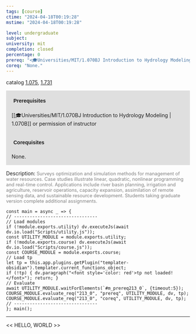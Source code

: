 ```yaml
---
tags: [course]
ctime: "2024-04-18T00:19:28"
mstime: "2024-04-18T00:19:28"

level: undergraduate
subject: 
university: mit
completion: closed
percentage: 0
prereq: "<🎓Universities/MIT/1.070BJ Introduction to Hydrology Modeling> or permission of instructor"
coreq: "None."
---
```


catalog [1.075](http://student.mit.edu/catalog/m1a.html#1.075), [1.731](http://student.mit.edu/catalog/m1c.html#1.731)

<span style="display: block; padding: 15px; background-color: rgb(100, 100, 100, 0.2);"><font id="m_prereq213_0" style="display: block; font-family: Arial, sans-serif; font-weight: bold; padding: 5px">Prerequisites</font><br><span id="prereq213_0">[[🎓Universities/MIT/1.070BJ Introduction to Hydrology Modeling | 1.070B]] or permission of instructor</span></span>
<span style="display: block; padding: 15px; background-color: rgb(100, 100, 100, 0.2);"><font id="m_coreq213_0" style="display: block; font-family: Arial, sans-serif; font-weight: bold; padding: 5px">Corequisites</font><br><span id="coreq213_0">None.</span></span>

<font style="">Description:</font>
<font style="color: grey; font-size: 0.8rem;">Surveys optimization and simulation methods for management of water resources. Case studies illustrate linear, quadratic, nonlinear programming and real-time control. Applications include river basin planning, irrigation and agriculture, reservoir operations, capacity expansion, assimilation of remote sensing data, and sustainable resource development. Students taking graduate version complete additional assignments.</font>

```dataviewjs
const main = async _ => {
// --------------------------------
// Load modules
if (!module.exports.utility) dv.executeJs(await dv.io.load("Scripts/utility.js"));
const UTILITY_MODULE = module.exports.utility;
if (!module.exports.course) dv.executeJs(await dv.io.load("Scripts/course.js"));
const COURSE_MODULE = module.exports.course;
// Load tp
let tp = this.app.plugins.getPlugin("templater-obsidian").templater.current_functions_object;
if (!tp) { dv.paragraph("<font style='color: red'>tp not loaded!</font>"); return; }
// Evaluate
await UTILITY_MODULE.waitForElements(`#m_prereq213_0`, {timeout:5});
COURSE_MODULE.evaluate_req("213_0", "prereq", UTILITY_MODULE, dv, tp);
COURSE_MODULE.evaluate_req("213_0", "coreq", UTILITY_MODULE, dv, tp);
// --------------------------------
}; main();
```

---

<< HELLO, WORLD >>
